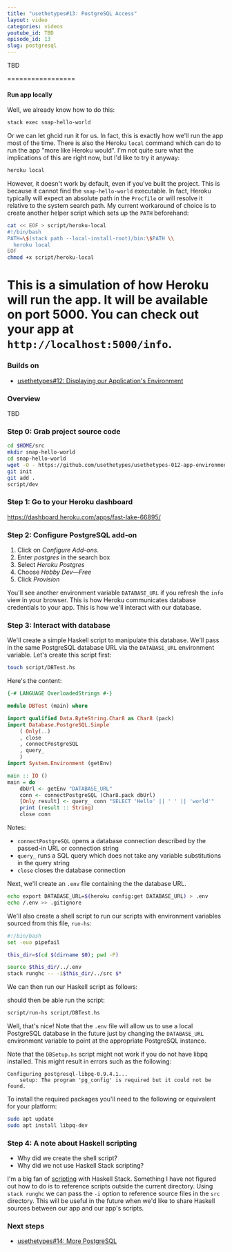 ```yaml
---
title: "usethetypes#13: PostgreSQL Access"
layout: video
categories: videos
youtube_id: TBD
episode_id: 13
slug: postgresql
---
```

TBD



=================

#### Run app locally

Well, we already know how to do this:

```bash
stack exec snap-hello-world
```

Or we can let ghcid run it for us. In fact, this is exactly how we'll run the app most of the time. There is also the Heroku `local` command which can do to run the app "more like Heroku would". I'm not quite sure what the implications of this are right now, but I'd like to try it anyway:

```bash
heroku local
```

However, it doesn't work by default, even if you've built the project. This is because it cannot find the `snap-hello-world` executable. In fact, Heroku typically will expect an absolute path in the `Procfile` or will resolve it relative to the system search path. My current workaround of choice is to create another helper script which sets up the `PATH` beforehand:

```bash
cat << EOF > script/heroku-local
#!/bin/bash
PATH=\$(stack path --local-install-root)/bin:\$PATH \\
  heroku local
EOF
chmod +x script/heroku-local
```

This is a simulation of how Heroku will run the app. It will be available on port 5000. You can check out your app at `http://localhost:5000/info`.
=================


### Builds on

* [usethetypes#12: Displaying our Application's Environment][012-app-environment]

### Overview

TBD

### Step 0: Grab project source code

```bash
cd $HOME/src
mkdir snap-hello-world
cd snap-hello-world
wget -O - https://github.com/usethetypes/usethetypes-012-app-environment/archive/master.tar.gz | tar xvz --strip-components=1
git init
git add .
script/dev
```

### Step 1: Go to your Heroku dashboard

https://dashboard.heroku.com/apps/fast-lake-66895/

### Step 2: Configure PostgreSQL add-on

1. Click on _Configure Add-ons_.
2. Enter _postgres_ in the search box
3. Select _Heroku Postgres_
4. Choose _Hobby Dev&mdash;Free_
5. Click _Provision_

You'll see another environment variable `DATABASE_URL` if you refresh the `info` view in your browser. This is how Heroku communicates database credentials to your app. This is how we'll interact with our database.

### Step 3: Interact with database

We'll create a simple Haskell script to manipulate this database. We'll pass in the same PostgreSQL database URL via the `DATABASE_URL` environment variable. Let's create this script first:

```bash
touch script/DBTest.hs
```

Here's the content:

```haskell
{-# LANGUAGE OverloadedStrings #-}

module DBTest (main) where

import qualified Data.ByteString.Char8 as Char8 (pack)
import Database.PostgreSQL.Simple
    ( Only(..)
    , close
    , connectPostgreSQL
    , query_
    )
import System.Environment (getEnv)

main :: IO ()
main = do
    dbUrl <- getEnv "DATABASE_URL"
    conn <- connectPostgreSQL (Char8.pack dbUrl)
    [Only result] <- query_ conn "SELECT 'Hello' || ' ' || 'world'"
    print (result :: String)
    close conn
```

Notes:

* `connectPostgreSQL` opens a database connection described by the passed-in URL or connection string
* `query_` runs a SQL query which does not take any variable substitutions in the query string
* `close` closes the database connection

Next, we'll create an `.env` file containing the the database URL.

```bash
echo export DATABASE_URL=$(heroku config:get DATABASE_URL) > .env
echo /.env >> .gitignore
```

We'll also create a shell script to run our scripts with environment variables sourced from this file, `run-hs`:

```bash
#!/bin/bash
set -euo pipefail

this_dir=$(cd $(dirname $0); pwd -P)

source $this_dir/../.env
stack runghc -- -i$this_dir/../src $*
```

We can then run our Haskell script as follows:

 should then be able run the script:

```bash
script/run-hs script/DBTest.hs
```

Well, that's nice! Note that the `.env` file will allow us to use a local PostgreSQL database in the future just by changing the `DATABASE_URL` environment variable to point at the appropriate PostgreSQL instance.

Note that the `DBSetup.hs` script might not work if you do not have libpq installed. This might result in errors such as the following:

```
Configuring postgresql-libpq-0.9.4.1...
    setup: The program 'pg_config' is required but it could not be found.
```

To install the required packages you'll need to the following or equivalent for your platform:

```bash
sudo apt update
sudo apt install libpq-dev
```

### Step 4: A note about Haskell scripting

* Why did we create the shell script?
* Why did we not use Haskell Stack scripting?

I'm a big fan of [scripting][stack-scripting] with Haskell Stack. Something I have not figured out how to do is to reference scripts outside the current directory. Using `stack runghc` we can pass the `-i` option to reference source files in the `src` directory. This will be useful in the future when we'd like to share Haskell sources between our app and our app's scripts.

### Next steps

* [usethetypes#14: More PostgreSQL][014-more-postgresql]

[012-app-environment]: 012-app-environment
[014-more-postgresql]: 014-more-postgresql
[stack-scripting]: https://haskell-lang.org/tutorial/stack-script
